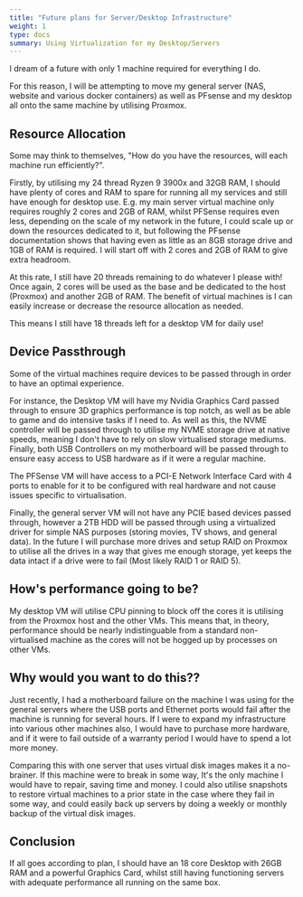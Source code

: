 ```yaml
---
title: "Future plans for Server/Desktop Infrastructure"
weight: 1
type: docs
summary: Using Virtualization for my Desktop/Servers
---
```


I dream of a future with only 1 machine required for everything I do.

For this reason, I will be attempting to move my general server (NAS, website and various docker containers) as well as PFsense and my desktop all onto the same machine by utilising Proxmox.

## Resource Allocation

Some may think to themselves, "How do you have the resources, will each machine run efficiently?".

Firstly, by utilising my 24 thread Ryzen 9 3900x and 32GB RAM, I should have plenty of cores and RAM to spare for running all my services and still have enough for desktop use. E.g. my main server virtual machine only requires roughly 2 cores and 2GB of RAM, whilst PFSense requires even less, depending on the scale of my network in the future, I could scale up or down the resources dedicated to it, but following the PFsense documentation shows that having even as little as an 8GB storage drive and 1GB of RAM is required. I will start off with 2 cores and 2GB of RAM to give extra headroom.

At this rate, I still have 20 threads remaining to do whatever I please with! Once again, 2 cores will be used as the base and be dedicated to the host (Proxmox) and another 2GB of RAM. The benefit of virtual machines is I can easily increase or decrease the resource allocation as needed.

This means I still have 18 threads left for a desktop VM for daily use!

## Device Passthrough

Some of the virtual machines require devices to be passed through in order to have an optimal experience. 

For instance, the Desktop VM will have my Nvidia Graphics Card passed through to ensure 3D graphics performance is top notch, as well as be able to game and do intensive tasks if I need to. As well as this, the NVME controller will be passed through to utilise my NVME storage drive at native speeds, meaning I don't have to rely on slow virtualised storage mediums. Finally, both USB Controllers on my motherboard will be passed through to ensure easy access to USB hardware as if it were a regular machine.

The PFSense VM will have access to a PCI-E Network Interface Card with 4 ports to enable for it to be configured with real hardware and not cause issues specific to virtualisation.

Finally, the general server VM will not have any PCIE based devices passed through, however a 2TB HDD will be passed through using a virtualized driver for simple NAS purposes (storing movies, TV shows, and general data). In the future I will purchase more drives and setup RAID on Proxmox to utilise all the drives in a way that gives me enough storage, yet keeps the data intact if a drive were to fail (Most likely RAID 1 or RAID 5).

## How's performance going to be?
My desktop VM will utilise CPU pinning to block off the cores it is utilising from the Proxmox host and the other VMs. This means that, in theory, performance should be nearly indistinguable from a standard non-virtualised machine as the cores will not be hogged up by processes on other VMs.

## Why would you want to do this??

Just recently, I had a motherboard failure on the machine I was using for the general servers where the USB ports and Ethernet ports would fail after the machine is running for several hours. If I were to expand my infrastructure into various other machines also, I would have to purchase more hardware, and if it were to fail outside of a warranty period I would have to spend a lot more money.

Comparing this with one server that uses virtual disk images makes it a no-brainer. If this machine were to break in some way, It's the only machine I would have to repair, saving time and money. I could also utilise snapshots to restore virtual machines to a prior state in the case where they fail in some way, and could easily back up servers by doing a weekly or monthly backup of the virtual disk images.

## Conclusion
If all goes according to plan, I should have an 18 core Desktop with 26GB RAM and a powerful Graphics Card, whilst still having functioning servers with adequate performance all running on the same box.
